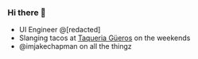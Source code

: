 ### Hi there 👋

- UI Engineer @[redacted]
- Slanging tacos at [Taqueria Güeros](https://instagram.com/taqueria.gueros) on the weekends
- @imjakechapman on all the thingz
